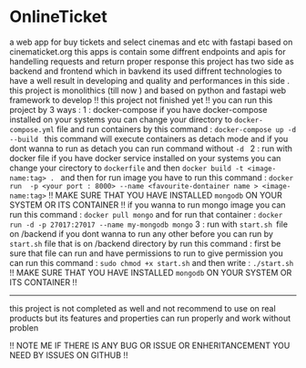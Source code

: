 # OnlineTicket
a web app for buy tickets and select cinemas and etc with fastapi based on cinematicket.org 
this apps is contain some diffrent endpoints and apis for handelling requests and return proper response 
this project has two side as backend and frontend which in bavkend its used diffrent technologies 
to have a well  result in developing and quality and performances in this side .
this project is monolithics (till now ) and based on python and fastapi web framework to develop 
!! this project not finished yet !! 
you can run this project by 3 ways :
1 : docker-compose 
if you have docker-compose installed on your systems you can change your directory to `` docker-compose.yml ``
file and run containers by this command :
``docker-compose up -d --build `` 
this command will execute containers as detach mode and if you dont wanna to run as detach you can run command without ``-d `` 
2 : run with docker file 
if you have docker service installed on your systems you can change your cirectory to ``dockerfile`` and then
``docker build -t <image-name:tag> . ``
and then for run image you have to run this command :
``docker run  -p <your port : 8000> --name <favourite-dontainer name > <image-name:tag>``
!! MAKE SURE THAT YOU HAVE INSTALLED `mongodb` ON YOUR SYSTEM OR ITS CONTAINER  !!
if you wanna to run mongo image you can run this command :
`` docker pull mongo ``
and for run that container  :
`` docker run -d -p 27017:27017 --name my-mongodb mongo ``
3 : run with `start.sh `file on /backend 
if you dont wanna to run any other before you can run by `start.sh` file that is on /backend directory by run this command :
first be sure that file can run and have permissions to run 
to give permission you can run this command :
`sudo chmod +x start.sh`
and then write :
`./start.sh`
!! MAKE SURE THAT YOU HAVE INSTALLED `mongodb` ON YOUR SYSTEM OR ITS CONTAINER  !!

-------------------------------------------------------------

this project is not completed as well and not recommend to use on real products but its features and properties can run properly and work without problen 


!! NOTE ME IF THERE IS ANY BUG OR ISSUE OR ENHERITANCEMENT YOU NEED BY ISSUES ON GITHUB !!
